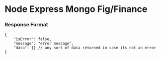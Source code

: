 # Node Express Mongo Fig/Finance

### Response Format
````json5
{
    "isError": false,
    "message": "error message",
    "data": {} // any sort of data returned in case its not an error
}
````
